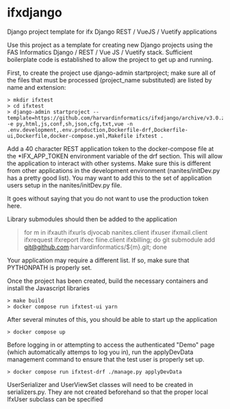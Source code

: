 # ifxdjango
Django project template for ifx Django REST / VueJS / Vuetify applications

Use this project as a template for creating new Django projects using the FAS Informatics Django / REST / Vue JS / Vuetify
stack.  Sufficient boilerplate code is established to allow the project to get up and running.

First, to create the project use django-admin startproject; make sure all of the files that must be
processed (project_name substituted) are listed by name and extension:

    > mkdir ifxtest
    > cd ifxtest
    > django-admin startproject --template=https://github.com/harvardinformatics/ifxdjango/archive/v3.0.zip -e py,html,js,conf,sh,json,cfg,txt,vue -n .env.development,.env.production,Dockerfile-drf,Dockerfile-ui,Dockerfile,docker-compose.yml,Makefile ifxtest .

Add a 40 character REST application token to the docker-compose file at the *IFX_APP_TOKEN environment variable of the drf
section.  This will allow the application to interact with other systems.  Make sure this is different from other applications in the development environment (nanites/initDev.py has a pretty good list).  You may want to add this to the set of application
users setup in the nanites/initDev.py file.

It goes without saying that you do not want to use the production token here.

Library submodules should then be added to the application

   > for m in ifxauth ifxurls djvocab nanites.client ifxuser ifxmail.client ifxrequest ifxreport ifxec fiine.client ifxbilling; do git submodule add git@github.com:harvardinformatics/${m}.git; done

Your application may require a different list.  If so, make sure that PYTHONPATH is properly set.

Once the project has been created, build the necessary containers and install the Javascript libraries

    > make build
    > docker compose run ifxtest-ui yarn

After several minutes of this, you should be able to start up the application

    > docker compose up

Before logging in or attempting to access the authenticated "Demo" page (which automatically attemps to log you in), run the applyDevData management command to ensure that the test user is properly set up.

    > docker compose run ifxtest-drf ./manage.py applyDevData

UserSerializer and UserViewSet classes will need to be created in serializers.py.  They are not created beforehand
so that the proper local IfxUser subclass can be specified

